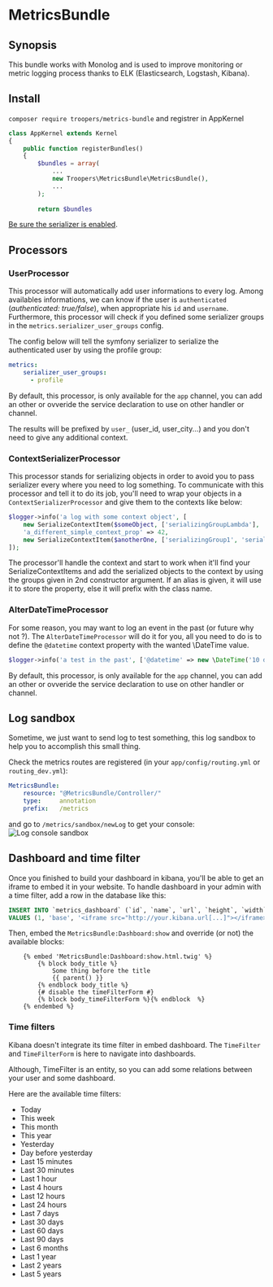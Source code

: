 # MetricsBundle

## Synopsis

This bundle works with Monolog and is used to improve monitoring or metric logging process thanks to ELK (Elasticsearch, Logstash, Kibana).

## Install

`composer require troopers/metrics-bundle` and registrer in AppKernel

```php
class AppKernel extends Kernel
{
    public function registerBundles()
    {
        $bundles = array(
            ...
            new Troopers\MetricsBundle\MetricsBundle(),
            ...
        );
        
        return $bundles
```

[Be sure the serializer is enabled](http://symfony.com/doc/current/cookbook/serializer.html#activating-the-serializer).

## Processors

### UserProcessor

This processor will automatically add user informations to every log.
Among availables informations, we can know if the user is `authenticated` (_authenticated: true/false_), when appropriate his `id` and `username`.
Furthermore, this processor will check if you defined some serializer groups in the `metrics.serializer_user_groups` config.

The config below will tell the symfony serializer to serialize the authenticated user by using the profile group:
```yml
metrics:
    serializer_user_groups:
      - profile
```

By default, this processor, is only available for the `app` channel, you can add an other or ovveride the service declaration to use on other handler or channel.

The results will be prefixed by `user_` (user_id, user_city...) and you don't need to give any additional context.

### ContextSerializerProcessor

This processor stands for serializing objects in order to avoid you to pass serializer every where you need to log something.
To communicate with this processor and tell it to do its job, you'll need to wrap your objects in a `ContextSerializerProcessor` 
and give them to the contexts like below:

```php
$logger->info('a log with some context object', [
    new SerializeContextItem($someObject, ['serializingGroupLambda'], 'myalias'),
    'a_different_simple_context_prop' => 42,
    new SerializeContextItem($anotherOne, ['serializingGroup1', 'serializingGroup2']),
]);
```

The processor'll handle the context and start to work when it'll find your SerializeContextItems and add the serialized objects to the context by using the groups given in 2nd constructor argument.
If an alias is given, it will use it to store the property, else it will prefix with the class name.

### AlterDateTimeProcessor

For some reason, you may want to log an event in the past (or future why not ?).
The `AlterDateTimeProcessor` will do it for you, all you need to do is to define the `@datetime` context property with the wanted \DateTime value.

```php
$logger->info('a test in the past', ['@datetime' => new \DateTime('10 days ago')]);
```

By default, this processor, is only available for the `app` channel, you can add an other or ovveride the service declaration to use on other handler or channel.

## Log sandbox

Sometime, we just want to send log to test something, this log sandbox to help you to accomplish this small thing.

Check the metrics routes are registered (in your `app/config/routing.yml` or `routing_dev.yml`):
```yml
MetricsBundle:
    resource: "@MetricsBundle/Controller/"
    type:     annotation
    prefix:   /metrics
```

and go to `/metrics/sandbox/newLog` to get your console:
![Log console sandbox](http://new.tinygrab.com/09b6643d7d41cdfe7be8bac0bc7d5ac2a8c0b4f711.png)

## Dashboard and time filter

Once you finished to build your dashboard in kibana, you'll be able to get an iframe to embed it in your website.
To handle dashboard in your admin with a time filter, add a row in the database like this:
```sql
INSERT INTO `metrics_dashboard` (`id`, `name`, `url`, `height`, `width`)
VALUES (1, 'base', '<iframe src="http://your.kibana.url[...]"></iframe>', 768, 1200);
```

Then, embed the `MetricsBundle:Dashboard:show` and override (or not) the available blocks: 
```twig
    {% embed 'MetricsBundle:Dashboard:show.html.twig' %}
        {% block body_title %}
            Some thing before the title
            {{ parent() }}
        {% endblock body_title %}
        {# disable the timeFilterForm #}
        {% block body_timeFilterForm %}{% endblock  %}
    {% endembed %}
```

### Time filters

Kibana doesn't integrate its time filter in embed dashboard. The `TimeFilter` and `TimeFilterForm` is here to navigate into dashboards.

Although, TimeFilter is an entity, so you can add some relations between your user and some dashboard.

Here are the available time filters:

- Today
- This week
- This month
- This year
- Yesterday
- Day before yesterday
- Last 15 minutes
- Last 30 minutes
- Last 1 hour
- Last 4 hours
- Last 12 hours
- Last 24 hours
- Last 7 days
- Last 30 days
- Last 60 days
- Last 90 days
- Last 6 months
- Last 1 year
- Last 2 years
- Last 5 years
